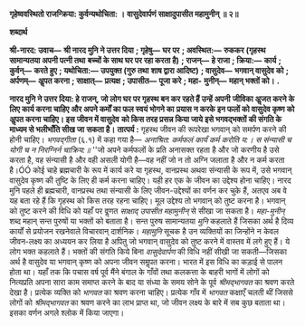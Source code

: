 **गृहेष्ववस्थितो राजन्क्रिया: कुर्वन्यथोचिता: ।** **वासुदेवार्पणं साक्षादुपासीत महामुनीन् ॥ २॥** 

**शब्दार्थ** 

**श्री-नारद: उवाच—** **श्री नारद मुनि ने उत्तर दिया** **; गृहेषु—** **घर पर** **; अवस्थित:—** **रुककर (गृहस्थ सामान्यतया अपनी पत्नी तथा** **बच्चों के साथ घर पर रहा करता है)** **; राजन्—** **हे राजा** **; क्रिया:—** **कार्य** **; कुर्वन्—** **करते हुए** **; यथोचिता:—** **उपयुक्त (गुरु तथा** **शाष द्वारा आदिष्ट)** **; वासुदेव—** **भगवान् वासुदेव को** **; अर्पणम्—** **अॢपत करना** **; साक्षात्—** **प्रत्यक्ष** **; उपासीत—** **पूजा करे** **; महा-** **मुनीन्—** **महान् भक्तों को।** **.** 

**नारद मुनि ने उत्तर दिया: हे राजन्, जो लोग घर पर गृहस्थ बन कर रहते हैं उन्हें अपनी** **जीविका अॢजत करने के लिए कार्य करना चाहिए और अपने कर्मों का फल स्वयं भोगने का** **प्रयास न करके इन फलों को वासुदेव कृष्ण को अॢपत करना चाहिए। इस जीवन में वासुदेव** **को किस तरह प्रसन्न किया जाये इसे भगवद्भक्तों की संगति के माध्यम से भलीभाँति सीख जा** **सकता है।** **तात्पर्य :** गृहस्थ जीवन की रूपरेखा भगवान् को समर्पण करने की होनी चाहिए। *भगवद्गीता*  (६.१) में कहा गया है— *अनाश्रित: कर्मफलं कार्यं कर्म करोति य:।* *स संन्यासी च योगी च न निरग्निर्न चाक्रिय:॥* ''जो अपने कर्मफलों के प्रति अनासक्त रहता है और जो करणीय है उसे करता है, वह संन्यासी है और वही असली योगी है—वह नहीं जो न तो अग्नि जलाता है और न कर्म करता है।ÓÓ कोई चाहे ब्रह्मचारी के रूप में कार्य करे या गृहस्थ, वानप्रस्थ अथवा संन्यासी के रूप में, उसे भगवान् वासुदेव कृष्ण की तुष्टि के लिए ही कर्म करना चाहिए। यही हर एक के जीवन का उद्देश्य होना चाहिए। नारद मुनि पहले ही ब्रह्मचारी, वानप्रस्थ तथा संन्यासी के लिए जीवन-उद्देश्यों का वर्णन कर चुके हैं, अतएव अब वे यह बता रहे हैं कि गृहस्थ को किस तरह रहना चाहिए। मूल उद्देश्य तो भगवान् को तुष्ट करना है। भगवान् को तुष्ट करने की विधि को यहाँ पर वॢणत *साक्षाद् उपासीत महामुनीन्* से सीखा जा सकता है। *महा-मुनीन्* शब्द महान् सन्त पुरुषों या भक्तों को बताता है। सन्त पुरुष सामान्यतया *मुनि*  कहलाते हैं जिसका अर्थ है दिव्य कार्यों से प्रयोजन रखनेवाले विचारवान् दार्शनिक। *महामुनि* सूचक है उन व्यक्तियों का जिन्होंने न केवल जीवन-लक्ष्य का अध्ययन कर लिया है अपितु जो भगवान् वासुदेव को तुष्ट करने में वास्तव में लगे हुए हैं। ये लोग भक्त कहलाते हैं। भक्तों की संगति किये बिना *वासुदेवार्पण* की विधि नहीं सीखी जा सकती—जिसका अर्थ है वासुदेव या भगवान् कृष्ण को अपना जीवन समॢपत करना। भारत में इस विधि का कड़ाई से पालन होता था। यहाँ तक कि पचास वर्ष पूर्व मैंने बंगाल के गाँवों तथा कलकत्ता के बाहरी भागों में लोगों को नित्यप्रति अपना सारा काम समाप्त करने के बाद या संध्या के समय सोने के पूर्व *श्रीमद्भागवत* का श्रवण करते देखा है। प्रत्येक व्यक्ति को *भागवत* का श्रवण करना चाहिए। प्रत्येक गाँव में *भागवत* कक्षाएँ चलती थीं जिससे लोगों को *श्रीमद्भागवत* का श्रवण करने का लाभ प्राप्त था, जो जीवन लक्ष्य के बारे में सब कुछ बताता था। इसका वर्णन अगले श्लोक में किया जाएगा।  